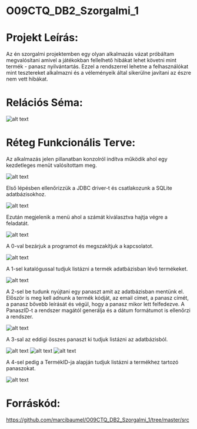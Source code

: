 # O09CTQ_DB2_Szorgalmi_1

# Projekt Leírás:

Az én szorgalmi projektemben egy olyan alkalmazás vázat próbáltam megvalósítani amivel a játékokban fellelhető hibákat lehet követni mint termék - panasz nyilvántartás. Ezzel a rendszerrel lehetne a felhasználókat mint tesztereket alkalmazni és a véleményeik által sikerülne javítani az észre nem vett hibákat.   

# Relációs Séma:

![alt text](https://github.com/marcibaumel/O09CTQ_DB2_Szorgalmi_1/blob/master/schema.PNG)

# Réteg Funkcionális Terve:

Az alkalmazás jelen pillanatban konzolról indítva működik ahol egy kezdetleges menüt valósítottam meg. 

![alt text](https://github.com/marcibaumel/O09CTQ_DB2_Szorgalmi_1/blob/master/menu.PNG)

Első lépésben ellenőrizzük a JDBC driver-t és csatlakozunk a SQLite adatbázisokhoz.

![alt text](https://github.com/marcibaumel/O09CTQ_DB2_Szorgalmi_1/blob/master/connect.PNG)

Ezután megjelenik a  menü ahol a számát kiválasztva hajtja végre a feladatát. 

![alt text](https://github.com/marcibaumel/O09CTQ_DB2_Szorgalmi_1/blob/master/menu.PNG)

A 0-val bezárjuk a programot és megszakítjuk a kapcsolatot.

![alt text](https://github.com/marcibaumel/O09CTQ_DB2_Szorgalmi_1/blob/master/dis.PNG)

A 1-sel katalógussal tudjuk listázni a termék adatbázisban lévő termékeket.

![alt text](https://github.com/marcibaumel/O09CTQ_DB2_Szorgalmi_1/blob/master/termekLista.PNG)

A 2-sel be tudunk nyújtani egy panaszt amit az adatbázisban mentünk el. Először is meg kell adnunk a termék kódját, az email címet, a panasz címét, a panasz bővebb leírását és végül, hogy a panasz mikor lett felfedezve. A PanaszID-t a rendszer magától generálja és a dátum formátumot is ellenőrzi a rendszer. 

![alt text](https://github.com/marcibaumel/O09CTQ_DB2_Szorgalmi_1/blob/master/panasz.PNG)

A 3-sal az eddigi összes panaszt ki tudjuk listázni az adatbázisból. 

![alt text](https://github.com/marcibaumel/O09CTQ_DB2_Szorgalmi_1/blob/master/pl1.PNG)
![alt text](https://github.com/marcibaumel/O09CTQ_DB2_Szorgalmi_1/blob/master/pl2.PNG)
![alt text](https://github.com/marcibaumel/O09CTQ_DB2_Szorgalmi_1/blob/master/pl3.PNG)

A 4-sel pedig a TermékID-ja alapján tudjuk listázni a termékhez tartozó panaszokat. 

![alt text](https://github.com/marcibaumel/O09CTQ_DB2_Szorgalmi_1/blob/master/pl44.PNG)

# Forráskód:
https://github.com/marcibaumel/O09CTQ_DB2_Szorgalmi_1/tree/master/src

